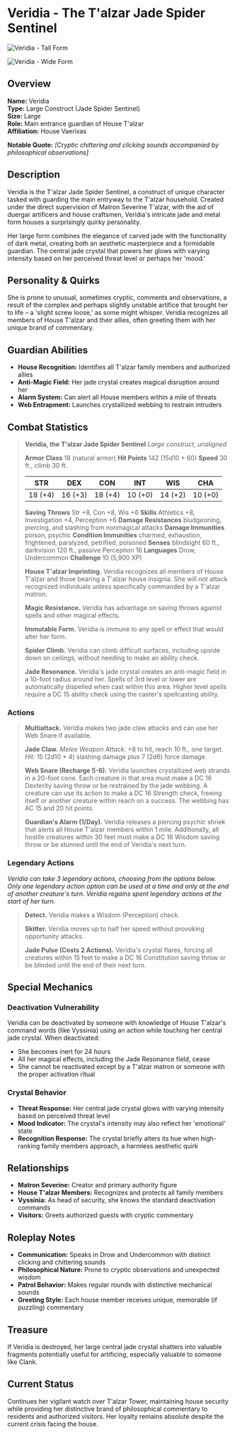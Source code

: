# Veridia - The T'alzar Jade Spider Sentinel

<link rel="stylesheet" href="../drow_theme.css">

![Veridia - Tall Form](images/veridia_tall.webp)

![Veridia - Wide Form](images/veridia_wide.webp)

## Overview
**Name:** Veridia  
**Type:** Large Construct (Jade Spider Sentinel)  
**Size:** Large  
**Role:** Main entrance guardian of House T'alzar  
**Affiliation:** House Vaerixas  

**Notable Quote:** *[Cryptic chittering and clicking sounds accompanied by philosophical observations]*

## Description
Veridia is the T'alzar Jade Spider Sentinel, a construct of unique character tasked with guarding the main entryway to the T'alzar household. Created under the direct supervision of Matron Severine T'alzar, with the aid of duergar artificers and house craftsmen, Veridia's intricate jade and metal form houses a surprisingly quirky personality.

Her large form combines the elegance of carved jade with the functionality of dark metal, creating both an aesthetic masterpiece and a formidable guardian. The central jade crystal that powers her glows with varying intensity based on her perceived threat level or perhaps her 'mood.'

## Personality & Quirks
She is prone to unusual, sometimes cryptic, comments and observations, a result of the complex and perhaps slightly unstable artifice that brought her to life – a 'slight screw loose,' as some might whisper. Veridia recognizes all members of House T'alzar and their allies, often greeting them with her unique brand of commentary.

## Guardian Abilities
- **House Recognition:** Identifies all T'alzar family members and authorized allies
- **Anti-Magic Field:** Her jade crystal creates magical disruption around her
- **Alarm System:** Can alert all House members within a mile of threats
- **Web Entrapment:** Launches crystallized webbing to restrain intruders

## Combat Statistics

> **Veridia, the T'alzar Jade Spider Sentinel**
> *Large construct, unaligned*
> 
> **Armor Class** 18 (natural armor)
> **Hit Points** 142 (15d10 + 60)
> **Speed** 30 ft., climb 30 ft.
> 
> | STR     | DEX     | CON     | INT     | WIS     | CHA     |
> |---------|---------|---------|---------|---------|---------|
> | 18 (+4) | 16 (+3) | 18 (+4) | 10 (+0) | 14 (+2) | 10 (+0) |
> 
> **Saving Throws** Str +8, Con +8, Wis +6
> **Skills** Athletics +8, Investigation +4, Perception +6
> **Damage Resistances** bludgeoning, piercing, and slashing from nonmagical attacks
> **Damage Immunities** poison, psychic
> **Condition Immunities** charmed, exhaustion, frightened, paralyzed, petrified, poisoned
> **Senses** blindsight 60 ft., darkvision 120 ft., passive Perception 16
> **Languages** Drow, Undercommon
> **Challenge** 10 (5,900 XP)
> 
> **House T'alzar Imprinting.** Veridia recognizes all members of House T'alzar and those bearing a T'alzar house insignia. She will not attack recognized individuals unless specifically commanded by a T'alzar matron.
> 
> **Magic Resistance.** Veridia has advantage on saving throws against spells and other magical effects.
> 
> **Immutable Form.** Veridia is immune to any spell or effect that would alter her form.
> 
> **Spider Climb.** Veridia can climb difficult surfaces, including upside down on ceilings, without needing to make an ability check.
> 
> **Jade Resonance.** Veridia's jade crystal creates an anti-magic field in a 10-foot radius around her. Spells of 3rd level or lower are automatically dispelled when cast within this area. Higher level spells require a DC 15 ability check using the caster's spellcasting ability.

### Actions

> **Multiattack.** Veridia makes two jade claw attacks and can use her Web Snare if available.
> 
> **Jade Claw.** *Melee Weapon Attack:* +8 to hit, reach 10 ft., one target. *Hit:* 15 (2d10 + 4) slashing damage plus 7 (2d6) force damage.
> 
> **Web Snare (Recharge 5-6).** Veridia launches crystallized web strands in a 20-foot cone. Each creature in that area must make a DC 16 Dexterity saving throw or be restrained by the jade webbing. A creature can use its action to make a DC 16 Strength check, freeing itself or another creature within reach on a success. The webbing has AC 15 and 20 hit points.
> 
> **Guardian's Alarm (1/Day).** Veridia releases a piercing psychic shriek that alerts all House T'alzar members within 1 mile. Additionally, all hostile creatures within 30 feet must make a DC 16 Wisdom saving throw or be stunned until the end of Veridia's next turn.

### Legendary Actions
*Veridia can take 3 legendary actions, choosing from the options below. Only one legendary action option can be used at a time and only at the end of another creature's turn. Veridia regains spent legendary actions at the start of her turn.*

> **Detect.** Veridia makes a Wisdom (Perception) check.
> 
> **Skitter.** Veridia moves up to half her speed without provoking opportunity attacks.
> 
> **Jade Pulse (Costs 2 Actions).** Veridia's crystal flares, forcing all creatures within 15 feet to make a DC 16 Constitution saving throw or be blinded until the end of their next turn.

## Special Mechanics

### Deactivation Vulnerability
Veridia can be deactivated by someone with knowledge of House T'alzar's command words (like Vyssinia) using an action while touching her central jade crystal. When deactivated:
- She becomes inert for 24 hours
- All her magical effects, including the Jade Resonance field, cease
- She cannot be reactivated except by a T'alzar matron or someone with the proper activation ritual

### Crystal Behavior
- **Threat Response:** Her central jade crystal glows with varying intensity based on perceived threat level
- **Mood Indicator:** The crystal's intensity may also reflect her 'emotional' state
- **Recognition Response:** The crystal briefly alters its hue when high-ranking family members approach, a harmless aesthetic quirk

## Relationships
- **Matron Severine:** Creator and primary authority figure
- **House T'alzar Members:** Recognizes and protects all family members
- **Vyssinia:** As head of security, she knows the standard deactivation commands
- **Visitors:** Greets authorized guests with cryptic commentary

## Roleplay Notes
- **Communication:** Speaks in Drow and Undercommon with distinct clicking and chittering sounds
- **Philosophical Nature:** Prone to cryptic observations and unexpected wisdom
- **Patrol Behavior:** Makes regular rounds with distinctive mechanical sounds
- **Greeting Style:** Each house member receives unique, memorable (if puzzling) commentary

## Treasure
If Veridia is destroyed, her large central jade crystal shatters into valuable fragments potentially useful for artificing, especially valuable to someone like Clank.

## Current Status
Continues her vigilant watch over T'alzar Tower, maintaining house security while providing her distinctive brand of philosophical commentary to residents and authorized visitors. Her loyalty remains absolute despite the current crisis facing the house.